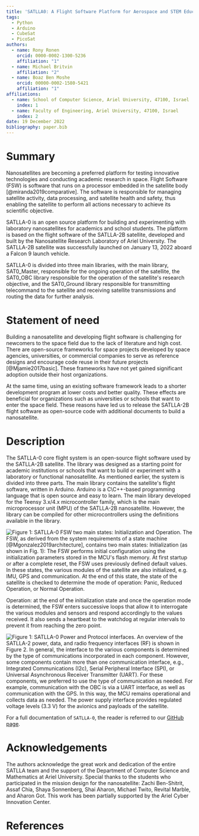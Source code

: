 ```yaml
---
title: 'SATLLA0: A Flight Software Platform for Aerospace and STEM Education'
tags:
  - Python
  - Arduino
  - CubeSat
  - PicoSat
authors:
  - name: Rony Ronen
    orcid: 0000-0002-1300-5236
    affiliation: "1"
  - name: Michael Britvin
    affiliation: "2"
  - name: Boaz Ben Moshe
    orcid: 00000-0002-1580-5421
    affiliation: "1"
affiliations:
  - name: School of Computer Science, Ariel University, 47100, Israel
    index: 1
  - name: Faculty of Engineering, Ariel University, 47100, Israel
    index: 2
date: 19 December 2022
bibliography: paper.bib
---
```


# Summary
Nanosatellites are becoming a preferred platform for testing innovative technologies and conducting academic research in space. Flight Software (FSW) is software that runs on a processor embedded in the satellite body [@miranda2019comparative]. The software is responsible for managing satellite activity, data processing, and satellite health and safety, thus enabling the satellite to perform all actions necessary to achieve its scientific objective.

SATLLA-0 is an open source platform for building and experimenting with laboratory nanosatellites for academics and school students. The platform is based on the flight software of the SATLLA-2B satellite, developed and built by the Nanosatellite Research Laboratory of Ariel University. The SATLLA-2B satellite was successfully launched on January 13, 2022 aboard a Falcon 9 launch vehicle.

SATLLA-0 is divided into three main libraries, with the main library, SAT0_Master, responsible for the ongoing operation of the satellite, the SAT0_OBC library responsible for the operation of the satellite's research objective, and the SAT0_Ground library responsible for transmitting telecommand to the satellite and receiving satellite transmissions and routing the data for further analysis.

# Statement of need

Building a nanosatellite and developing flight software is challenging for newcomers to the space field due to the lack of literature and high cost. There are open-source frameworks for space projects developed by space agencies, universities, or commercial companies to serve as reference designs and encourage code reuse in their future projects [@Mjamie2017basic]. These frameworks have not yet gained significant adoption outside their host organizations.

At the same time, using an existing software framework leads to a shorter development program at lower costs and better quality. These effects are beneficial for organizations such as universities or schools that want to enter the space field. These reasons have led us to release the SATLLA-2B flight software as open-source code with additional documents to build a nanosatellite.

# Description

The SATLLA-0 core flight system is an open-source flight software used by the SATLLA-2B satellite. The library was designed as a starting point for academic institutions or schools that want to build or experiment with a laboratory or functional nanosatellite. As mentioned earlier, the system is divided into three parts. The main library contains the satellite's flight software, written in Arduino. Arduino is a C\C++-based programming language that is open source and easy to learn. The main library developed for the Teensy 3.x/4.x microcontroller family, which is the main microprocessor unit (MPU) of the SATLLA-2B nanosatellite. However, the library can be compiled for other microcontrollers using the definitions available in the library.

![Figure 1: SATLLA-0 FSW two main states: Initialization and Operation.](https://github.com/kcglab/satllazero/blob/main/paper/figure1_1.png)
The FSW, as derived from the system requirements of a state machine [@Mgonzalez2019architecture], contains two main states:
Initialization (as shown in Fig. 1): The FSW performs initial configuration using the initialization parameters stored in the MCU's flash memory. At first startup or after a complete reset, the FSW uses previously defined default values. In these states, the various modules of the satellite are also initialized, e.g. IMU, GPS and communication. At the end of this state, the state of the satellite is checked to determine the mode of operation: Panic, Reduced Operation, or Normal Operation.

Operation: at the end of the initialization state and once the operation mode is determined, the FSW enters successive loops that allow it to interrogate the various modules and sensors and respond accordingly to the values received. It also sends a heartbeat to the watchdog at regular intervals to prevent it from reaching the zero point.

![Figure 1: SATLLA-0 Power and Protocol interfaces.](https://github.com/kcglab/satllazero/blob/main/paper/figure2_1.png)
An overview of the SATLLA-2 power, data, and radio frequency interfaces (RF) is shown in Figure 2. In general, the interface to the various components is determined by the type of communications incorporated in each component. However, some components contain more than one communication interface, e.g., Integrated Communications (I2c), Serial Peripheral Interface (SPI), or Universal Asynchronous Receiver Transmitter (UART). For these components, we preferred to use the type of communication as needed. For example, communication with the OBC is via a UART interface, as well as communication with the GPS. In this way, the MCU remains operational and collects data as needed. The power supply interface provides regulated voltage levels (3.3 V) for the avionics and payloads of the satellite.

For a full documentation of `SATLLA-0`, the reader is referred to our [GitHub page](https://github.com/kcglab/satllazero).

# Acknowledgements

The authors acknowledge the great work and dedication of the entire SATLLA team and the support of the Department of Computer Science and Mathematics at Ariel University. Special thanks to the students who participated in the mission design for the nanosatellite: Zachi Ben-Shitrit, Assaf Chia, Shaya Sonnenberg, Shai Aharon, Michael Twito, Revital Marble, and Aharon Got. This work has been partially supported by the Ariel Cyber Innovation Center.

# References
